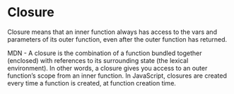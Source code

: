 # Closure

Closure means that an inner function always has access to the vars and parameters of its outer function, even after the outer function has returned.

MDN -
A closure is the combination of a function bundled together (enclosed) with references to its surrounding state (the lexical environment). In other words, a closure gives you access to an outer function’s scope from an inner function. In JavaScript, closures are created every time a function is created, at function creation time.